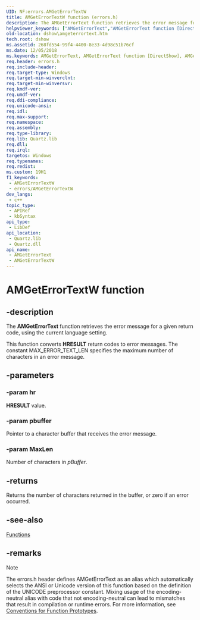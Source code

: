 ```yaml
---
UID: NF:errors.AMGetErrorTextW
title: AMGetErrorTextW function (errors.h)
description: The AMGetErrorText function retrieves the error message for a given return code, using the current language setting.
helpviewer_keywords: ["AMGetErrorText","AMGetErrorText function [DirectShow]","AMGetErrorTextA","AMGetErrorTextW","dshow.amgeterrortext","errors/AMGetErrorText"]
old-location: dshow\amgeterrortext.htm
tech.root: dshow
ms.assetid: 268fd554-99f4-4400-8e33-4d98c51b76cf
ms.date: 12/05/2018
ms.keywords: AMGetErrorText, AMGetErrorText function [DirectShow], AMGetErrorTextA, AMGetErrorTextW, dshow.amgeterrortext, errors/AMGetErrorText
req.header: errors.h
req.include-header: 
req.target-type: Windows
req.target-min-winverclnt: 
req.target-min-winversvr: 
req.kmdf-ver: 
req.umdf-ver: 
req.ddi-compliance: 
req.unicode-ansi: 
req.idl: 
req.max-support: 
req.namespace: 
req.assembly: 
req.type-library: 
req.lib: Quartz.lib
req.dll: 
req.irql: 
targetos: Windows
req.typenames: 
req.redist: 
ms.custom: 19H1
f1_keywords:
 - AMGetErrorTextW
 - errors/AMGetErrorTextW
dev_langs:
 - c++
topic_type:
 - APIRef
 - kbSyntax
api_type:
 - LibDef
api_location:
 - Quartz.lib
 - Quartz.dll
api_name:
 - AMGetErrorText
 - AMGetErrorTextW
---
```


# AMGetErrorTextW function


## -description

The <b>AMGetErrorText</b> function retrieves the error message for a given return code, using the current language setting.



This function converts <b>HRESULT</b> return codes to error messages. The constant MAX_ERROR_TEXT_LEN specifies the maximum number of characters in an error message.

## -parameters

### -param hr

<b>HRESULT</b> value.

### -param pbuffer

Pointer to a character buffer that receives the error message.

### -param MaxLen

Number of characters in <i>pBuffer</i>.

## -returns

Returns the number of characters returned in the buffer, or zero if an error occurred.

## -see-also

<a href="https://docs.microsoft.com/windows/desktop/DirectShow/functions">Functions</a>

## -remarks

> [!NOTE]
> The errors.h header defines AMGetErrorText as an alias which automatically selects the ANSI or Unicode version of this function based on the definition of the UNICODE preprocessor constant. Mixing usage of the encoding-neutral alias with code that not encoding-neutral can lead to mismatches that result in compilation or runtime errors. For more information, see [Conventions for Function Prototypes](/windows/win32/intl/conventions-for-function-prototypes).

